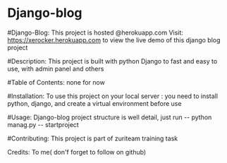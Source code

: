 # Django-blog
#Django-Blog:
This project is hosted @herokuapp.com
Visit: https://xerocker.herokuapp.com to view the live demo of this django blog project

#Description: 
This project is built with python Django to fast and easy to use, with admin panel and others

#Table of Contents: 
none for now

#Installation: 
To use this project on your local server :
you need to install python, django, and create a virtual environment before use

#Usage: 
Django-blog project structure is well detail, just run -- python manag.py -- startproject

#Contributing:
This project is part of zuriteam training task

Credits: 
To me( don'f forget to follow on github)
